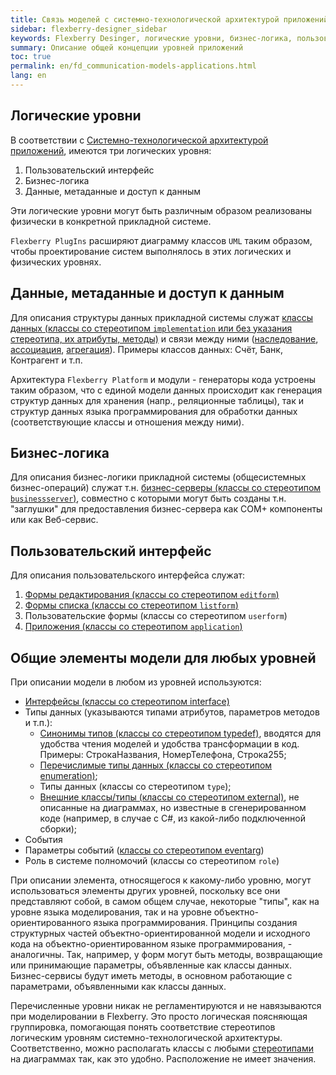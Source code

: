 ```yaml
---
title: Связь моделей с системно-технологической архитектурой приложений
sidebar: flexberry-designer_sidebar
keywords: Flexberry Desinger, логические уровни, бизнес-логика, пользовательский интерфейс
summary: Описание общей концепции уровней приложений
toc: true
permalink: en/fd_communication-models-applications.html
lang: en
---
```


## Логические уровни

В соответствии с [Системно-технологической архитектурой приложений](fw_flexberry-winforms-architecture.html),  имеются три логических уровня:

1. Пользовательский интерфейс
2. Бизнес-логика
3. Данные, метаданные и доступ к данным

Эти логические уровни могут быть различным образом реализованы физически в конкретной прикладной системе.

`Flexberry PlugIns` расширяют диаграмму классов `UML` таким образом, чтобы проектирование систем выполнялось в этих логических и физических уровнях.

## Данные, метаданные и доступ к данным

Для описания структуры данных прикладной системы служат [классы данных (классы со стереотипом `implementation` или без указания стереотипа, их атрибуты, методы)](fd_data-classes.html) и связи между ними ([наследование](fd_inheritance.html), [ассоциация](fd_master-association.html), [агрегация](fo_detail-associations-properties.html)). Примеры классов данных: Счёт, Банк, Контрагент и т.п.

Архитектура `Flexberry Platform` и модули - генераторы кода устроены таким образом, что с единой модели данных происходит как генерация структур данных для хранения (напр., реляционные таблицы), так и структур данных языка программирования для обработки данных (соответствующие классы и отношения между ними).

## Бизнес-логика

Для описания бизнес-логики прикладной системы (общесистемных бизнес-операций) служат т.н. [бизнес-серверы (классы со стереотипом `businessserver`)](fd_business-servers.html), совместно с которыми могут быть созданы т.н. "заглушки" для предоставления бизнес-сервера как COM+ компоненты или как Веб-сервис.

## Пользовательский интерфейс

Для описания пользовательского интерфейса служат: 
1. [Формы редактирования (классы со стереотипом `editform`)](fd_classes-with-stereotype-editform.html) 
2. [Формы списка (классы со стереотипом `listform`)](fw_listform.html) 
3. Пользовательские формы (классы со стереотипом `userform`) 
4. [Приложения (классы со стереотипом `application`)](fd_application.html) 

## Общие элементы модели для любых уровней

При описании модели в любом из уровней используются:

* [Интерфейсы (классы со стереотипом interface)](fd_interfaces.html) 
* Типы данных (указываются типами атрибутов, параметров методов и т.п.): 
    * [Синонимы типов (классы со стереотипом typedef)](fd_typedef.html), вводятся для удобства чтения моделей и удобства трансформации в код. Примеры: СтрокаНазвания, НомерТелефона, Строка255; 
    * [Перечислимые типы данных (классы со стереотипом enumeration)](fd_enumerations.html); 
    * Типы данных (классы со стереотипом `type`); 
    * [Внешние классы/типы (классы со стереотипом external)](fd_external-classes.html), не описанные на диаграммах, но известные в сгенерированном коде (например, в случае с C#, из какой-либо подключенной сборки); 
* События 
* Параметры событий ([классы со стереотипом eventarg](fd_eventarg.html)) 
* Роль в системе полномочий (классы со стереотипом `role`) 

При описании элемента, относящегося к какому-либо уровню, могут использоваться элементы других уровней, поскольку все они представляют собой, в самом общем случае, некоторые "типы", как на уровне языка моделирования, так и на уровне объектно-ориентированного языка программирования. Принципы создания структурных частей объектно-ориентированной модели и исходного кода на объектно-ориентированном языке программирования, - аналогичны. Так, например, у форм могут быть методы, возвращающие или принимающие параметры, объявленные как классы данных. Бизнес-сервисы будут иметь методы, в основном работающие с параметрами, объявленными как классы данных.

Перечисленные уровни никак не регламентируются и не навязываются при моделировании в Flexberry. Это просто логическая поясняющая группировка, помогающая понять соответствие стереотипов логическим уровням системно-технологической архитектуры. Соответственно, можно располагать классы с любыми [стереотипами](fd_key-concepts.html) на диаграммах так, как это удобно. Расположение не имеет значения.
